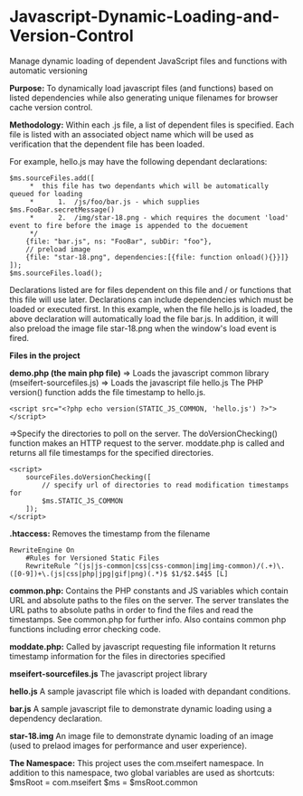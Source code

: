# Javascript-Dynamic-Loading-and-Version-Control
Manage dynamic loading of dependent JavaScript files and functions with automatic versioning

**Purpose:**
To dynamically load javascript files (and functions) based on listed dependencies while also generating unique filenames for browser cache version control.

**Methodology:**
Within each .js file, a list of dependent files is specified. Each file is listed with an associated object name which will be used as verification that the dependent file has been loaded.

For example, hello.js may have the following dependant declarations:

    $ms.sourceFiles.add([
         *	this file has two dependants which will be automatically queued for loading
         *	    1.	/js/foo/bar.js - which supplies $ms.FooBar.secretMessage()
         *	    2.	/img/star-18.png - which requires the document 'load' event to fire before the image is appended to the docuement
         */
        {file: "bar.js", ns: "FooBar", subDir: "foo"},
        // preload image
        {file: "star-18.png", dependencies:[{file: function onload(){}}]}
    ]);
    $ms.sourceFiles.load();

Declarations listed are for files dependent on this file and / or functions that this file will use later. Declarations can include dependencies which must be loaded or executed first. In this example, when the file hello.js is loaded, the above declaration will automatically load the file bar.js. In addition, it will also preload the image file star-18.png when the window's load event is fired.

<b>Files in the project</b>

<b>demo.php (the main php file)</b>
=> Loads the javascript common library (mseifert-sourcefiles.js)
=> Loads the javascript file hello.js
The PHP version() function adds the file timestamp to hello.js.

    <script src="<?php echo version(STATIC_JS_COMMON, 'hello.js') ?>"></script>

=>Specify the directories to poll on the server. 
The doVersionChecking() function makes an HTTP request to the server.
moddate.php is called and returns all file timestamps for the specified directories.

    <script>
        sourceFiles.doVersionChecking([
            // specify url of directories to read modification timestamps for
            $ms.STATIC_JS_COMMON
        ]);
    </script>   

<b>.htaccess:</b>
    Removes the timestamp from the filename

    RewriteEngine On
        #Rules for Versioned Static Files
        RewriteRule ^(js|js-common|css|css-common|img|img-common)/(.+)\.([0-9])+\.(js|css|php|jpg|gif|png)(.*)$ $1/$2.$4$5 [L]

<b>common.php:</b>
    Contains the PHP constants and JS variables which contain URL and absolute paths to the files on the server.
    The server translates the URL paths to absolute paths in order to find the files and read the timestamps. 
    See common.php for further info.
    Also contains common php functions including error checking code.

<b>moddate.php:</b>
    Called by javascript requesting file information
    It returns timestamp information for the files in directories specified

<b>mseifert-sourcefiles.js</b>
    The javascript project library

<b>hello.js</b>
    A sample javascript file which is loaded with depandant conditions.

<b>bar.js</b>
    A sample javascript file to demonstrate dynamic loading using a dependency declaration.
    
<b>star-18.img</b>
    An image file to demonstrate dynamic loading of an image (used to prelaod images for performance and user experience).
    
<b>The Namespace:</b>
    This project uses the com.mseifert namespace. In addition to this namespace, two global variables are used as shortcuts:
    $msRoot = com.mseifert
    $ms = $msRoot.common
